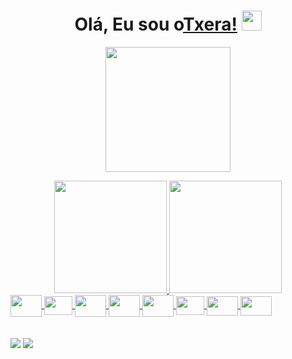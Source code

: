 <h1 align="center">Olá, Eu sou o<a href="https://www.blackcater.win/" target="_blank">Txera!</a> <img
src="https://github.com/blackcater/blackcater/raw/main/images/Hi.gif" height="32" /></h1>

<p align="center">
  <img height="200em" src="https://gifsec.com/wp-content/uploads/2022/09/hello-gif-16.gif"/>
</p>


<div align="center">
<a href="https://github.com/seu-usuário-aqui">
<img height="180em" src="https://github-readme-stats.vercel.app/api/top-langs/?username=LucasGTeixeira&layout=compact&langs_count=7&theme=dark"/>
<img height="180em" src="https://github-readme-stats.vercel.app/api?username=LucasGTeixeira&show_icons=true&theme=dark&include_all_commits=true&count_private=true"/>
</div>


<div style="display: inline_block">
  <img align="center" height="35" width="50" src="https://cdn.jsdelivr.net/gh/devicons/devicon/icons/java/java-original.svg" />
  <img align="center" height="30" width="45" src="https://cdn.jsdelivr.net/gh/devicons/devicon/icons/kotlin/kotlin-original.svg" />
  <img align="center" height="35" width="50" src="https://cdn.jsdelivr.net/gh/devicons/devicon/icons/c/c-original.svg" />
  <img align="center" height="35" width="50" src="https://cdn.jsdelivr.net/gh/devicons/devicon/icons/python/python-original.svg" />
  <img align="center" height="35" width="50" src="https://cdn.jsdelivr.net/gh/devicons/devicon/icons/php/php-original.svg" />
  <img align="center" height="30" width="45" src="https://cdn.jsdelivr.net/gh/devicons/devicon/icons/javascript/javascript-original.svg" />
  <img align="center" height="31" width="50" src="https://cdn.jsdelivr.net/gh/devicons/devicon/icons/html5/html5-original.svg" />
  <img align="center" height="31" width="50" src="https://cdn.jsdelivr.net/gh/devicons/devicon/icons/css3/css3-original.svg" />
</div>
<br><br>
<div>
  <a href = "mailto:s.lucasg@gmail.com"><img src="https://img.shields.io/badge/Gmail-D14836?style=for-the-badge&logo=gmail&logoColor=white" target="_blank"></a>
  <a href="https://www.linkedin.com/in/lucas-teixeira-5bb172239/" target="_blank"><img src="https://img.shields.io/badge/-LinkedIn-%230077B5?style=for-the-badge&logo=linkedin&logoColor=white" target="_blank"></a> 
</div>
